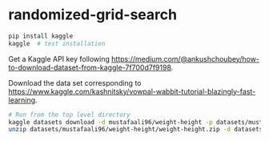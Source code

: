 # randomized-grid-search

```bash
pip install kaggle
kaggle  # test installation
```

Get a Kaggle API key following 
https://medium.com/@ankushchoubey/how-to-download-dataset-from-kaggle-7f700d7f9198.

Download the data set corresponding to 
https://www.kaggle.com/kashnitsky/vowpal-wabbit-tutorial-blazingly-fast-learning.

```bash
# Run from the top level directory
kaggle datasets download -d mustafaali96/weight-height -p datasets/mustafaali96/weight-height
unzip datasets/mustafaali96/weight-height/weight-height.zip -d datasets/mustafaali96/weight-height/
```
